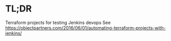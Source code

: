 # TL;DR

Terraform projects for testing Jenkins devops 
See https://objectpartners.com/2016/06/01/automating-terraform-projects-with-jenkins/



